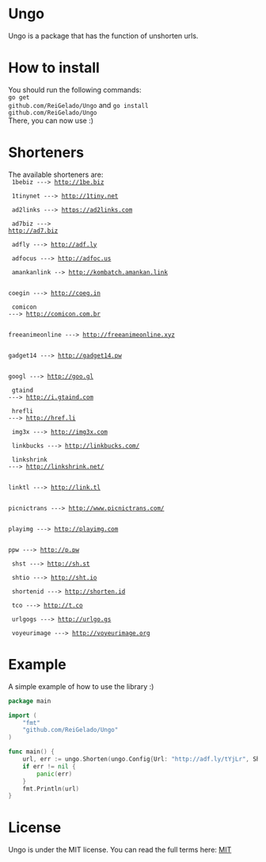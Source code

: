 # Ungo
Ungo is a package that has the function of unshorten urls.
# How to install
You should run the following commands:<br>
<code>go get github.com/ReiGelado/Ungo</code>
and
<code>go install github.com/ReiGelado/Ungo</code>
<br>There, you can now use :)
# Shorteners
The available shorteners are:<br>
<code> 1bebiz ---> http://1be.biz <p>
1tinynet ---> http://1tiny.net <p>
ad2links ---> https://ad2links.com <p>
ad7biz ---> http://ad7.biz <p>
adfly ---> http://adf.ly <p>
adfocus ---> http://adfoc.us <p>
amankanlink --> http://kombatch.amankan.link <p>
coegin ---> http://coeg.in <p>
comicon ---> http://comicon.com.br <p>
freeanimeonline ---> http://freeanimeonline.xyz <p>
gadget14 ---> http://gadget14.pw <p>
googl ---> http://goo.gl <p>
gtaind ---> http://i.gtaind.com <p>
hrefli ---> http://href.li <p>
img3x ---> http://img3x.com <p>
linkbucks ---> http://linkbucks.com/<p>
linkshrink ---> http://linkshrink.net/ <p>
linktl ---> http://link.tl <p>
picnictrans ---> http://www.picnictrans.com/ <p>
playimg ---> http://playimg.com <p>
ppw ---> http://p.pw <p>
shst ---> http://sh.st <p>
shtio ---> http://sht.io <p>
shortenid ---> http://shorten.id <p>
tco ---> http://t.co <p>
urlgogs ---> http://urlgo.gs <p>
voyeurimage ---> http://voyeurimage.org <p></code>

# Example
A simple example of how to use the library :)

```go
package main

import (
	"fmt"
	"github.com/ReiGelado/Ungo"
)

func main() {
	url, err := ungo.Shorten(ungo.Config{Url: "http://adf.ly/tYjLr", Shortener:"adfly"})
	if err != nil {
		panic(err)
	}
	fmt.Println(url)
}

```
# License
Ungo is under the MIT license.
You can read the full terms here: <a href = "https://github.com/ReiGelado/Ungo/blob/master/LICENSE">MIT</a>
